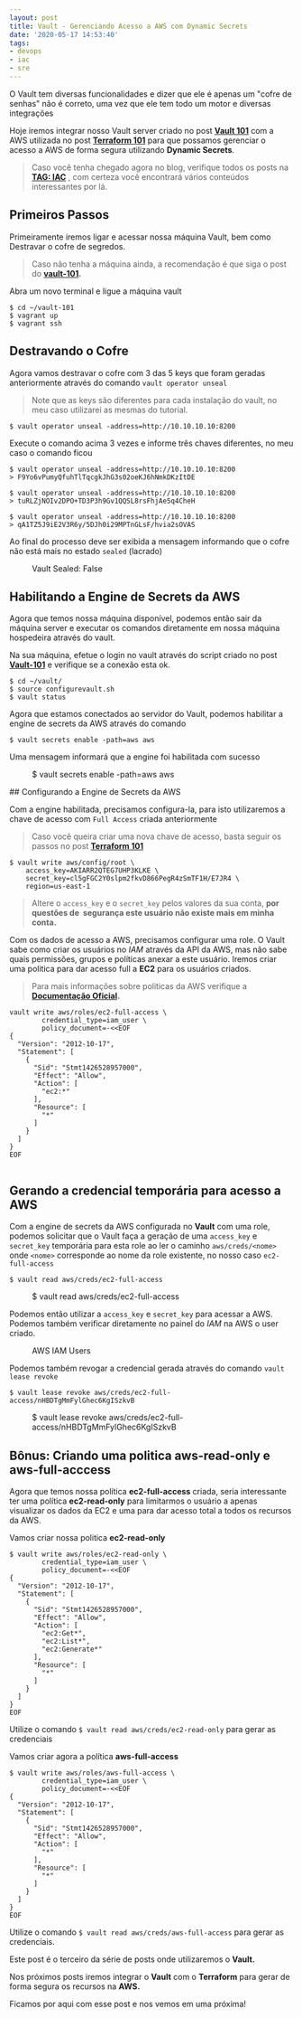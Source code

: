 ```yaml
---
layout: post
title: Vault - Gerenciando Acesso a AWS com Dynamic Secrets
date: '2020-05-17 14:53:40'
tags:
- devops
- iac
- sre
---
```


O Vault tem diversas funcionalidades e dizer que ele é apenas um "cofre de senhas" não é correto, uma vez que ele tem todo um motor e diversas integrações  
  
Hoje iremos integrar nosso Vault server criado no post **[Vault 101](/vault-101/)** com a AWS utilizada no post [**Terraform 101**](/terraform-101) para que possamos gerenciar o acesso a AWS de forma segura utilizando **Dynamic Secrets**.

> Caso você tenha chegado agora no blog, verifique todos os posts na [**TAG: IAC**](/tag/iac/) , com certeza você encontrará vários conteúdos interessantes por lá.

## Primeiros Passos

Primeiramente iremos ligar e acessar nossa máquina Vault, bem como Destravar o cofre de segredos.

> Caso não tenha a máquina ainda, a recomendação é que siga o post do **[vault-101](/vault-101/).**

Abra um novo terminal e ligue a máquina vault

<!--kg-card-begin: markdown-->

    $ cd ~/vault-101
    $ vagrant up
    $ vagrant ssh

<!--kg-card-end: markdown-->
## Destravando o Cofre

Agora vamos destravar o cofre com 3 das 5 keys que foram geradas anteriormente através do comando `vault operator unseal`

> Note que as keys são diferentes para cada instalação do vault, no meu caso utilizarei as mesmas do tutorial.

<!--kg-card-begin: markdown-->

    $ vault operator unseal -address=http://10.10.10.10:8200

<!--kg-card-end: markdown-->

Execute o comando acima 3 vezes e informe três chaves diferentes, no meu caso o comando ficou

<!--kg-card-begin: markdown-->

    $ vault operator unseal -address=http://10.10.10.10:8200
    > F9Yo6vPumyQfuhTlTqcgkJhG3s02oeKJ6hNmkDKzItDE
    
    $ vault operator unseal -address=http://10.10.10.10:8200
    > tuRLZjNOIv2DPO+TD3P3h9Gv1QQSL8rsFhjAe5q4CheH
    
    $ vault operator unseal -address=http://10.10.10.10:8200
    > qA1TZ5J9iE2V3R6y/5DJh0i29MPTnGLsF/hvia2sOVAS

<!--kg-card-end: markdown-->

Ao final do processo deve ser exibida a mensagem informando que o cofre não está mais no estado `sealed` (lacrado)

<figure class="kg-card kg-image-card kg-card-hascaption"><img src="content/images/2020/05/image.png" class="kg-image" alt loading="lazy"><figcaption>Vault Sealed: False</figcaption></figure>

## Habilitando a Engine de Secrets da AWS

Agora que temos nossa máquina disponível, podemos então sair da máquina server e executar os comandos diretamente em nossa máquina hospedeira através do vault.

Na sua máquina, efetue o login no vault através do script criado no post **[Vault-101](/vault-101)** e verifique se a conexão esta ok.

<!--kg-card-begin: markdown-->

    $ cd ~/vault/
    $ source configurevault.sh
    $ vault status

<!--kg-card-end: markdown-->

Agora que estamos conectados ao servidor do Vault, podemos habilitar a engine de secrets da AWS através do comando

<!--kg-card-begin: markdown-->

    $ vault secrets enable -path=aws aws

<!--kg-card-end: markdown-->

Uma mensagem informará que a engine foi habilitada com sucesso

<figure class="kg-card kg-image-card kg-card-hascaption"><img src="content/images/2020/05/image-24.png" class="kg-image" alt loading="lazy"><figcaption>$ vault secrets enable -path=aws aws</figcaption></figure>
## Configurando a Engine de Secrets da AWS

Com a engine habilitada, precisamos configura-la, para isto utilizaremos a chave de acesso com `Full Access` criada anteriormente

> Caso você queira criar uma nova chave de acesso, basta seguir os passos no post **[Terraform 101](/terraform-101)**

<!--kg-card-begin: markdown-->

    $ vault write aws/config/root \
        access_key=AKIARR2QTEG7UHP3KLKE \
        secret_key=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 \
        region=us-east-1

<!--kg-card-end: markdown-->

> Altere o `access_key` e o `secret_key` pelos valores da sua conta, **por questões de &nbsp;segurança este usuário não existe mais em minha conta.**

Com os dados de acesso a AWS, precisamos configurar uma role. O Vault sabe como criar os usuários no _IAM_ através da API da AWS, mas não sabe quais permissões, grupos e políticas anexar a este usuário. Iremos criar uma politica para dar acesso full a **EC2** para os usuários criados.

> Para mais informações sobre politicas da AWS verifique a **[Documentação Oficial](https://docs.aws.amazon.com/pt_br/IAM/latest/UserGuide/access_policies.html).**

<!--kg-card-begin: markdown-->

    vault write aws/roles/ec2-full-access \
            credential_type=iam_user \
            policy_document=-<<EOF
    {
      "Version": "2012-10-17",
      "Statement": [
        {
          "Sid": "Stmt1426528957000",
          "Effect": "Allow",
          "Action": [
            "ec2:*"
          ],
          "Resource": [
            "*"
          ]
        }
      ]
    }
    EOF

<!--kg-card-end: markdown--><figure class="kg-card kg-image-card"><img src="content/images/2020/05/image-27.png" class="kg-image" alt loading="lazy"></figure>
## Gerando a credencial temporária para acesso a AWS

Com a engine de secrets da AWS configurada no **Vault** com uma role, podemos solicitar que o Vault faça a geração de uma `access_key` e `secret_key` temporária para esta role ao ler o caminho `aws/creds/<nome>` onde `<nome>` corresponde ao nome da role existente, no nosso caso `ec2-full-access`

<!--kg-card-begin: markdown-->

    $ vault read aws/creds/ec2-full-access

<!--kg-card-end: markdown--><figure class="kg-card kg-image-card kg-card-hascaption"><img src="content/images/2020/05/image-29.png" class="kg-image" alt loading="lazy"><figcaption>$ vault read aws/creds/ec2-full-access</figcaption></figure>

Podemos então utilizar a `access_key` e `secret_key` para acessar a AWS. Podemos também verificar diretamente no painel do _IAM_ na AWS o user criado.

<figure class="kg-card kg-image-card kg-card-hascaption"><img src="content/images/2020/05/image-30.png" class="kg-image" alt loading="lazy"><figcaption>AWS IAM Users</figcaption></figure>

Podemos também revogar a credencial gerada através do comando `vault lease revoke`

<!--kg-card-begin: markdown-->

    $ vault lease revoke aws/creds/ec2-full-access/nHBDTgMmFylGhec6KgISzkvB

<!--kg-card-end: markdown--><figure class="kg-card kg-image-card kg-card-hascaption"><img src="content/images/2020/05/image-31.png" class="kg-image" alt loading="lazy"><figcaption>$ vault lease revoke aws/creds/ec2-full-access/nHBDTgMmFylGhec6KgISzkvB</figcaption></figure>
## Bônus: Criando uma politica aws-read-only e aws-full-acccess

Agora que temos nossa política **ec2-full-access** criada, seria interessante ter uma política **ec2-read-only** para limitarmos o usuário a apenas visualizar os dados da EC2 e uma para dar acesso total a todos os recursos da AWS.

Vamos criar nossa politica **ec2-read-only**

    $ vault write aws/roles/ec2-read-only \
            credential_type=iam_user \
            policy_document=-<<EOF
    {
      "Version": "2012-10-17",
      "Statement": [
        {
          "Sid": "Stmt1426528957000",
          "Effect": "Allow",
          "Action": [
            "ec2:Get*",
            "ec2:List*",
            "ec2:Generate*"
          ],
          "Resource": [
            "*"
          ]
        }
      ]
    }
    EOF

Utilize o comando `$ vault read aws/creds/ec2-read-only` para gerar as credenciais

Vamos criar agora a política **aws-full-access**

    $ vault write aws/roles/aws-full-access \
            credential_type=iam_user \
            policy_document=-<<EOF
    {
      "Version": "2012-10-17",
      "Statement": [
        {
          "Sid": "Stmt1426528957000",
          "Effect": "Allow",
          "Action": [
            "*"
          ],
          "Resource": [
            "*"
          ]
        }
      ]
    }
    EOF

Utilize o comando `$ vault read aws/creds/aws-full-access` para gerar as credenciais.

Este post é o terceiro da série de posts onde utilizaremos o **Vault.**

Nos próximos posts iremos integrar o **Vault** com o **Terraform** para gerar de forma segura os recursos na **AWS.**

Ficamos por aqui com esse post e nos vemos em uma próxima!

